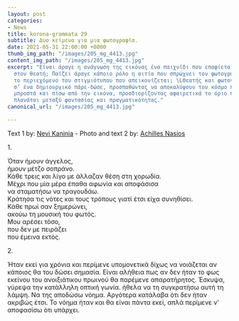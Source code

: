 ```yaml
---
layout: post
categories:
- News
title: korona-grammata 29
subtitle: Δυο κείμενα για μια φωτογραφία.
date: 2021-05-31 22:00:00 +0000
thumb_img_path: "/images/205_mg_4413.jpg"
content_img_path: "/images/205_mg_4413.jpg"
excerpt: "Είναι άραγε η ανάγνωση της εικόνας ένα παιχνίδι που επαφίεται αποκλειστικά
  στον θεατή; Παίζει άραγε κάποιο ρόλο η αιτία που σπρώχνει τον φωτογράφο να επιλέξει
  το περιεχόμενο του στιγμιότυπου που απεικονίζεται; \LΘεατής και φωτογράφος συνευρίσκονται
  σ’ ένα δημιουργικό πάρε-δώσε, προσπαθώντας να αποκαλύψουν τον κόσμο που υπάρχει
  μπροστά και πίσω από την εικόνα, προσδιορίζοντας αφαιρετικά το όριο που μπορεί να
  πλανάται μεταξύ φαντασίας και πραγματικότητας."
canonical_url: "/images/205_mg_4413.jpg"

---
```

Text 1 by: <a href="https://www.facebook.com/nevi.kaninia" target="blank">Nevi Kaninia</a> - Photo and text 2 by: <a href="https://anikon.org/" target="blank">Achilles Nasios</a>

1\.

Όταν ήμουν άγγελος,  
ήμουν μέτζο σοπράνο.  
Κάθε τρεις και λίγο με άλλαζαν θέση στη χορωδία.  
Μέχρι που μία μέρα έπαθα αφωνία και αποφάσισα  
να σταματήσω να τραγουδάω.  
Κράτησα τις νότες και τους τρόπους γιατί έτσι είχα συνηθίσει.  
Κάθε πρωί σαν ξημερώνει,  
ακούω τη μουσική του φωτός.  
Μου αρέσει τόσο,  
που δεν με πειράζει  
που έμεινα εκτός.

2\.

Ήταν εκεί για χρόνια και περίμενε υπομονετικά δίχως να νοιάζεται αν κάποιος θα του δώσει σημασία. Είναι αλήθεια πως αν δεν ήταν το φως εκείνου του ανοιξιάτικου πρωινού θα παρέμενε απαρατήρητος. Έσκυψα, γύρεψα την κατάλληλη οπτική γωνία. ήθελα να τη συγκρατήσω αυτή τη λάμψη. Να της αποδώσω νόημα. Αργότερα κατάλαβα ότι δεν ήταν ακριβώς έτσι. Το νόημα ήταν και θα είναι πάντα εκεί, απλά περίμενε ν’ αποφασίσω ότι υπάρχει.